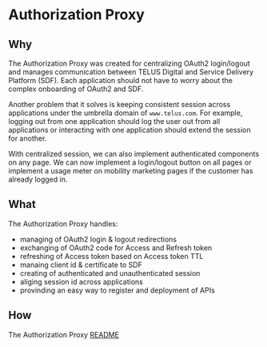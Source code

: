 # Authorization Proxy

## Why

The Authorization Proxy was created for centralizing OAuth2 login/logout and manages communication between TELUS Digital and Service Delivery Platform (SDF). Each application should not have to worry about the complex onboarding of OAuth2 and SDF.

Another problem that it solves is keeping consistent session across applications under the umbrella domain of `www.telus.com`. For example, logging out from one application should log the user out from all applications or interacting with one application should extend the session for another.

With centralized session, we can also implement authenticated components on any page. We can now implement a login/logout button on all pages or implement a usage meter on mobility marketing pages if the customer has already logged in.

## What

The Authorization Proxy handles:

- managing of OAuth2 login & logout redirections
- exchanging of OAuth2 code for Access and Refresh token
- refreshing of Access token based on Access token TTL
- manaing client id & certificate to SDF
- creating of authenticated and unauthenticated session
- aliging session id across applications
- provinding an easy way to register and deployment of APIs

## How

The Authorization Proxy [README](https://github.com/telus/authorization-proxy)
